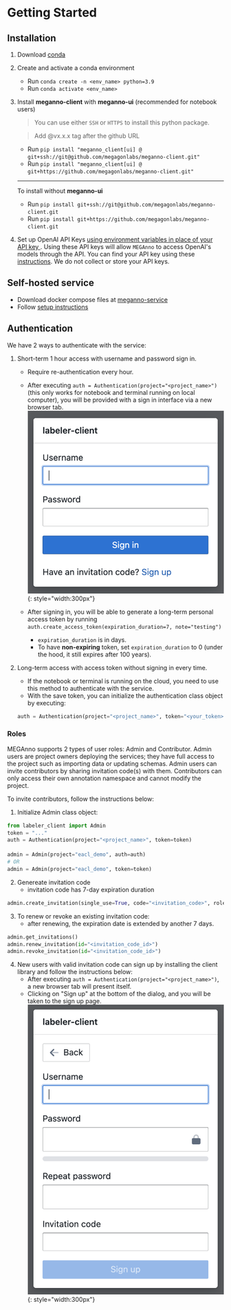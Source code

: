 # Getting Started
## Installation
1. Download [conda](https://conda.io/projects/conda/en/stable/user-guide/install/download.html)
2. Create and activate a conda environment
      - Run `conda create -n <env_name> python=3.9`
      - Run `conda activate <env_name>`
3. Install **meganno-client** with **meganno-ui** (recommended for notebook users)
   
    > You can use either `SSH` or `HTTPS` to install this python package.
    
    > Add @vx.x.x tag after the github URL

      - Run `pip install "meganno_client[ui] @ git+ssh://git@github.com/megagonlabs/meganno-client.git"`
      - Run `pip install "meganno_client[ui] @ git+https://github.com/megagonlabs/meganno-client.git"`
    ---
    To install without **meganno-ui**
      
      - Run `pip install git+ssh://git@github.com/megagonlabs/meganno-client.git`
      - Run `pip install git+https://github.com/megagonlabs/meganno-client.git`
 
4. Set up OpenAI API Keys [using environment variables in place of your API key
](https://help.openai.com/en/articles/5112595-best-practices-for-api-key-safety#h_a1ab3ba7b2). Using these API keys will allow `MEGAnno` to access OpenAI's models through the API. You can find your API key using these [instructions](https://help.openai.com/en/articles/4936850-where-do-i-find-my-openai-api-key). We do not collect or store your API keys.

## Self-hosted service
- Download docker compose files at [meganno-service](https://github.com/megagonlabs/meganno-service)
- Follow [setup instructions](https://github.com/megagonlabs/meganno-service?tab=readme-ov-file#set-up-services)

## Authentication
We have 2 ways to authenticate with the service:

1. Short-term 1 hour access with username and password sign in.
    - Require re-authentication every hour.
    - After executing `auth = Authentication(project="<project_name>")` (this only works for notebook and terminal running on local computer), you will be provided with a sign in interface via a new browser tab.
        ![Sign-in](assets/images/signin.png){: style="width:300px"}
   
    - After signing in, you will be able to generate a long-term personal access token by running `auth.create_access_token(expiration_duration=7, note="testing")`
        - `expiration_duration` is in days.
        - To have <strong>non-expiring</strong> token, set `expiration_duration` to 0 (under the hood, it still expires after 100 years).

2. Long-term access with access token without signing in every time.
    - If the notebook or terminal is running on the cloud, you need to use this method to authenticate with the service.
    - With the save token, you can initialize the authentication class object by executing: 
    ```python
    auth = Authentication(project="<project_name>", token="<your_token>")
    ```

### Roles
MEGAnno supports 2 types of user roles: Admin and Contributor. Admin users are project owners deploying the services; they have full access to the project such as importing data or updating schemas. Admin users can invite contributors by sharing invitation code(s) with them. Contributors can only access their own annotation namespace and cannot modify the project.

To invite contributors, follow the instructions below:

1. Initialize Admin class object:
```python
from labeler_client import Admin
token = "..."
auth = Authentication(project="<project_name>", token=token)

admin = Admin(project="eacl_demo", auth=auth)
# OR
admin = Admin(project="eacl_demo", token=token)
```
2. Genereate invitation code
    - invitation code has 7-day expiration duration
```python
admin.create_invitation(single_use=True, code="<invitation_code>", role_code="contributor")
```
3. To renew or revoke an existing invitation code:
    - after renewing, the expiration date is extended by another 7 days.
```python
admin.get_invitations()
admin.renew_invitation(id="<invitation_code_id>")
admin.revoke_invitation(id="<invitation_code_id>")
```
4. New users with valid invitation code can sign up by installing the client library and follow the instructions below:
    - After executing `auth = Authentication(project="<project_name>")`, a new browser tab will present itself.
    - Clicking on "Sign up" at the bottom of the dialog, and you will be taken to the sign up page.
    ![Sign-up](assets/images/signup.png){: style="width:300px"}